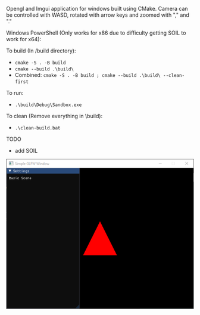 Opengl and Imgui application for windows built using CMake. Camera can be controlled with WASD, rotated with arrow keys and zoomed with "," and "."

Windows PowerShell (Only works for x86 due to difficulty getting SOIL to work for x64):

To build (In /build directory):
- `cmake -S . -B build`
- `cmake --build .\build\`
- Combined: `cmake -S . -B build ; cmake --build .\build\ --clean-first`

To run:
- `.\build\Debug\Sandbox.exe`

To clean (Remove everything in \build):
- `.\clean-build.bat`

TODO
- add SOIL

![alt text](./ScreenShots/Progress1.PNG)
